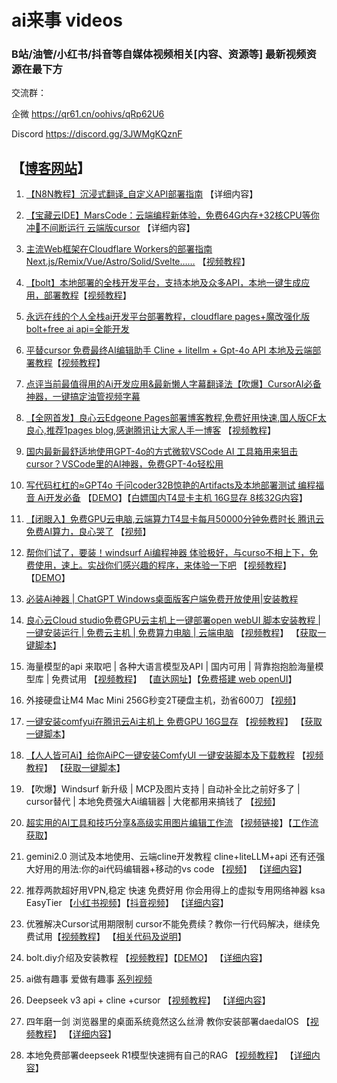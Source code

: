 # ai来事 videos

### B站/油管/小红书/抖音等自媒体视频相关[内容、资源等] 最新视频资源在最下方

交流群：

企微  https://qr61.cn/oohivs/qRp62U6

Discord https://discord.gg/3JWMgKQznF

## 【[博客网站](/)】 

1. [【N8N教程】沉浸式翻译_自定义API部署指南](./md/1.md) 【详细内容】

2. [【宝藏云IDE】MarsCode：云端编程新体验，免费64G内存+32核CPU等你冲🚀不间断运行 云端版cursor](./md/2.md) 【详细内容】

3. [主流Web框架在Cloudflare Workers的部署指南 Next.js/Remix/Vue/Astro/Solid/Svelte……](./md/3.md) 【[视频教程](https://www.bilibili.com/video/BV1sFSqYGEem/)】

7. [【bolt】本地部署的全栈开发平台，支持本地及众多API，本地一键生成应用，部署教程](./md/7.md)【[视频教程](https://www.bilibili.com/video/BV1V1DHYJE6h/)】

8. [永远在线的个人全栈ai开发平台部署教程，cloudflare pages+魔改强化版bolt+free ai api=全能开发](./md/8.md)

9. [平替cursor 免费最终AI编辑助手 Cline + litellm + Gpt-4o API 本地及云端部署教程](./md/9.md)【[视频教程](https://www.bilibili.com/video/BV1DJDDYfEfD/)】

10. [点评当前最值得用的Ai开发应用&最新懒人字幕翻译法【吹爆】CursorAI必备神器，一键搞定油管视频字幕](https://www.bilibili.com/video/BV1FBDqYgEQ4/)

11. [【全网首发】良心云Edgeone Pages部署博客教程,免费好用快速,国人版CF太良心,推荐1pages blog,感谢腾讯让大家人手一博客](https://github.com/aigem/1pages) 【[视频教程](https://www.bilibili.com/video/BV1QEmrYZEtt)】

12. [国内最新最舒适地使用GPT-4o的方式微软VSCode AI 工具箱用来狙击cursor？VSCode里的AI神器，免费GPT-4o轻松用](https://www.bilibili.com/video/BV1kLmbYGExa/)

13. [写代码杠杠的≈GPT4o 千问coder32B惊艳的Artifacts及本地部署测试 编程福音 Ai开发必备](https://www.bilibili.com/video/BV1VYUAYZEH7/) 【[DEMO](https://qwen.edge1.us.kg)】【[白嫖国内T4显卡主机 16G显存 8核32G内容](https://www.bilibili.com/video/BV1BJmSYFE2a/)】

14. [【闭眼入】免费GPU云电脑,云端算力T4显卡每月50000分钟免费时长 腾讯云免费AI算力，良心哭了](./md/14.md)  【[视频](https://www.bilibili.com/video/BV1BJmSYFE2a/)】

15. [帮你们试了，要装！windsurf Ai编程神器 体验极好，与curso不相上下，免费使用，速上。实战你们感兴趣的程序，来体验一下吧](./md/15.md) 【[视频教程](https://www.bilibili.com/video/BV1B3U7YuEcZ/)】 【[DEMO](https://1pics.edge1.us.kg/)】

16. [必装Ai神器 | ChatGPT Windows桌面版客户端免费开放使用|安装教程](https://www.bilibili.com/video/BV165UHYXEFE/) 

17. [良心云Cloud studio免费GPU云主机上一键部署open webUI 脚本安装教程 | 一键安装运行 | 免费云主机 | 免费算力电脑 | 云端电脑](./md/17.md) 【[视频教程](https://www.bilibili.com/video/BV1tmSFY1ERb/)】 【[获取一键脚本](https://gf.bilibili.com/item/detail/1107198073)】

18. 海量模型的api 来取吧 | 各种大语言模型及API | 国内可用 | 背靠抱抱脸海量模型库 | 免费试用 【[视频教程](https://www.bilibili.com/video/BV1ftUDYiE7Y/)】 【[直达网址](https://glhf.chat)】【[免费搭建 web openUI](./md/17.md)】

19. 外接硬盘让M4 Mac Mini 256G秒变2T硬盘主机，劲省600刀 【[视频](https://www.bilibili.com/video/BV1dxBxYvEoE/)】 

20. [一键安装comfyui在腾讯云Ai主机上 免费GPU 16G显存](./md/14.md) 【[视频教程](https://www.bilibili.com/video/BV1nMzNYHEd6/)】 【[获取一键脚本](https://github.com/aigem/aitools/)】

21. [【人人皆可Ai】给你AiPC一键安装ComfyUI 一键安装脚本及下载教程](./md/21.md) 【[视频教程](https://www.bilibili.com/video/BV13UBRYVEmX/)】 【[获取一键脚本]((https://gf.bilibili.com/item/detail/1107198073))】

22. 【吹爆】Windsurf 新升级 | MCP及图片支持 | 自动补全比之前好多了 | cursor替代 | 本地免费强大Ai编辑器 | 大佬都用来搞钱了 【[视频](https://www.bilibili.com/video/BV1F2zqYyEyA/)】

23. [超实用的AI工具和技巧分享&高级实用图片编辑工作流](./md/23.md) 【[视频链接](https://www.bilibili.com/video/BV1qf6wYkEKQ/)】【[工作流获取](https://gf.bilibili.com/item/detail/1107271073)】

32. gemini2.0 测试及本地使用、云端cline开发教程 cline+liteLLM+api 还有还强大好用的用法:你的ai代码编辑器+移动的vs code 【[视频](https://www.bilibili.com/video/BV1PuB5YmEhA/)】 【[详细内容](./md/32.md)】

34. 推荐两款超好用VPN,稳定 快速 免费好用 你会用得上的虚拟专用网络神器 ksa EasyTier 【[小红书视频](https://www.xiaohongshu.com/discovery/item/676423360000000014027b07?source=webshare&xhsshare=pc_web&xsec_token=ABzf-fhLZ0oyTNquAKp6YNFgPkCadC2a9ixPqggV3w3dU=&xsec_source=pc_share)】【[抖音视频](https://v.douyin.com/iUuBh1Mt/)】 【[详细内容](./md/34.md)】

35. 优雅解决Cursor试用期限制 cursor不能免费续？教你一行代码解决，继续免费试用【[视频教程](https://www.bilibili.com/video/BV1H3ktYtEUy/)】 【[相关代码及说明](./md/35.md)】

36. bolt.diy介绍及安装教程 【[视频教程](https://www.bilibili.com/video/BV1xHCgYDET4/)】【[DEMO](https://bolt.remix.us.kg/)】 【[详细内容](./md/36.md)】

39. ai做有趣事 爱做有趣事 [系列视频](https://www.bilibili.com/video/BV17q6WYTEtW/)

40. Deepseek v3 api + cline +cursor 【[视频教程](https://www.bilibili.com/video/BV11i6nYgEgS/)】 【[详细内容](./md/40.md)】

41. 四年磨一剑 浏览器里的桌面系统竟然这么丝滑 教你安装部署daedalOS 【[视频教程](https://www.bilibili.com/video/BV1GX6qYeEKw/)】 【[详细内容](./md/41.md)】

52. 本地免费部署deepseek R1模型快速拥有自己的RAG 【[视频教程](https://www.bilibili.com/video/BV1S6PCeuE2z/)】 【[详细内容](./md/52.md)】

